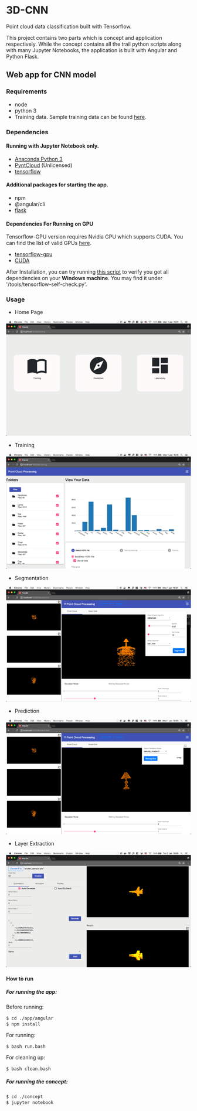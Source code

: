 # 3D-CNN

Point cloud data classification built with Tensorflow.

This project contains two parts which is concept and application respectively. While the concept contains all the trail python scripts along with many Jupyter Notebooks, the application is built with Angular and Python Flask.

## Web app for CNN model

### Requirements
- node
- python 3
- Training data. Sample training data can be found [here](http://web.stanford.edu/~ericyi/project_page/part_annotation/index.html).


### Dependencies
#### Running with Jupyter Notebook only.
- [Anaconda Python 3](https://www.anaconda.com/download/)
- [PyntCloud](http://pyntcloud.readthedocs.io/en/latest/installation.html) (Unlicensed)
- [tensorflow](https://www.tensorflow.org/)

#### Additional packages for starting the app.
- npm
- @angular/cli
- [flask](http://flask.pocoo.org)

#### Dependencies For Running on GPU
Tensorflow-GPU version requires Nvidia GPU which supports CUDA. You can find the list of valid GPUs [here](https://developer.nvidia.com/cuda-gpus).
- [tensorflow-gpu](https://www.tensorflow.org/)
- [CUDA](https://developer.nvidia.com/cuda-zone)

After Installation, you can try running [this script](https://gist.github.com/mrry/ee5dbcfdd045fa48a27d56664411d41c) to verify you got all dependencies on your <b>Windows machine</b>. You may find it under '/tools/tensorflow-self-check.py'.

### Usage
- Home Page

![Home Page](./img/Picture1.png)
- Training 

![Home Page](./img/Picture2.png)
- Segmentation

![Home Page](./img/Picture3.png)
- Prediction 

![Home Page](./img/Picture4.png)
- Layer Extraction 

![Home Page](./img/Picture5.png)

#### How to run
##### For running the app:
Before running:
~~~
$ cd ./app/angular
$ npm install
~~~

For running:
~~~
$ bash run.bash
~~~

For cleaning up:
~~~
$ bash clean.bash
~~~

##### For running the concept:
~~~
$ cd ./concept
$ jupyter notebook
~~~
